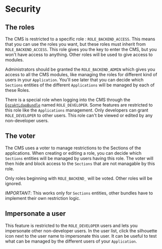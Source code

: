 Security
=========================

## The roles

The CMS is restricted to a specific role : ``ROLE_BACKEND_ACCESS``.
This means that you can use the roles you want, but these roles must inherit from ``ROLE_BACKEND_ACCESS``.
This role gives you the key to enter the CMS, but you won't have access to anything.
Other roles will be used to give access to modules.

Administrators should be granted the ``ROLE_BACKEND_ADMIN`` which gives you access to all the CMS modules, like managing the roles for different kind of users in your ``Application``.
You'll see later that you can decide which ``Sections`` entities of the different ``Applications`` will be managed by each of these Roles.

There is a special role when logging into the CMS through the [``EgzaktLdapBundle``](https://github.com/egzakt/EgzaktLdapBundle) named ``ROLE_DEVELOPER``.
Some features are restricted to this role like the ``Applications`` management.
Only developers can grant ``ROLE_DEVELOPER`` to other users. This role can't be viewed or edited by any non-developer users.

## The voter

The CMS uses a voter to manage restrictions to the Sections of the applications.
When creating or editing a role, you can decide which ``Sections`` entities will be managed by users having this role.
The voter will then hide and block access to the ``Sections`` that are not managable by this role.

Only roles beginning with ``ROLE_BACKEND_`` will be voted. Other roles will be ignored.

*IMPORTANT*: This works only for ``Sections`` entities, other bundles have to implement their own restriction logic.

## Impersonate a user

This feature is restricted to the ``ROLE_DEVELOPER`` users and lets you impersonate other non-developer users.
In the user list, click the silhouette icon next to the user name to impersonate this user.
It can be useful to test what can be managed by the different users of your ``Application``.

